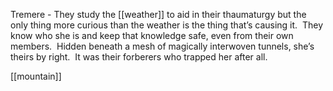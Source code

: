 Tremere - They study the [[weather]] to aid in their thaumaturgy but the only thing more curious than the weather is the thing that’s causing it.  They know who she is and keep that knowledge safe, even from their own members.  Hidden beneath a mesh of magically interwoven tunnels, she’s theirs by right.  It was their forberers who trapped her after all. 

[[mountain]]